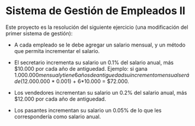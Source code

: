 # Sistema de Gestión de Empleados II

Este proyecto es la resolución del siguiente ejercicio (una modificación del primer sistema de gestión):

- A cada empleado se le debe agregar un salario mensual, y un método que permita incrementar el salario.

- El secretario incrementa su salario un 0.1% del salario anual, más $10.000 por cada año de antiguedad.
  Ejemplo: si gana $1.000.000 mensual y tiene 6 años de antiguedad su incremento mensual será de
  ($12.000.000 * 0.001) + 6*10.000 = $72.000.

- Los vendedores incrementan su salario un 0.2% del salario anual, más $12.000 por cada año de
  antiguedad.

- Los pasantes incrementan su salario un 0.05% de lo que les correspondería como salario anual.
